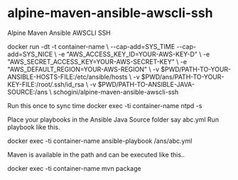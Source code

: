 # alpine-maven-ansible-awscli-ssh
Alpine Maven Ansible AWSCLI SSH

docker run -dt -t container-name \ --cap-add=SYS_TIME --cap-add=SYS_NICE \ -e "AWS_ACCESS_KEY_ID=YOUR-AWS-KEY-D" \ -e "AWS_SECRET_ACCESS_KEY=YOUR-AWS-SECRET-KEY" \ -e "AWS_DEFAULT_REGION=YOUR-AWS-REGION" \ -v $PWD/PATH-TO-YOUR-ANSIBLE-HOSTS-FILE:/etc/ansible/hosts \ -v $PWD/ans/PATH-TO-YOUR-KEY-FILE:/root/.ssh/id_rsa \ -v $PWD/PATH-TO-ANSIBLE-JAVA-SOURCE:/ans \ schogini/alpine-maven-ansible-awscli-ssh

Run this once to sync time docker exec -ti container-name ntpd -s

Place your playbooks in the Ansible Java Source folder say abc.yml Run playbook like this.

docker exec -ti container-name ansible-playbook /ans/abc.yml

Maven is available in the path and can be executed like this..

docker exec -ti container-name mvn package
